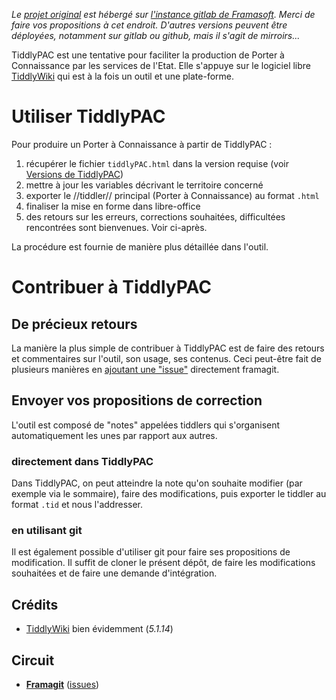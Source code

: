 *Le [projet original][origin] est hébergé sur [l'instance gitlab de Framasoft][framagit]. Merci de faire vos propositions à cet endroit. D'autres versions peuvent être déployées, notamment sur gitlab ou github, mais il s'agit de mirroirs...*

TiddlyPAC est une tentative pour faciliter la production de Porter à Connaissance par les services de l'Etat. Elle s'appuye sur le logiciel libre [TiddlyWiki][tw] qui est à la fois un outil et une plate-forme.

# Utiliser TiddlyPAC
Pour produire un Porter à Connaissance à partir de TiddlyPAC :

1. récupérer le fichier `tiddlyPAC.html` dans la version requise (voir [Versions de TiddlyPAC][versions])
2. mettre à jour les variables décrivant le territoire concerné
3. exporter le //tiddler// principal (Porter à Connaissance) au format `.html`
4. finaliser la mise en forme dans libre-office
5. des retours sur les erreurs, corrections souhaitées, difficultées rencontrées sont bienvenues. Voir ci-après.

La procédure est fournie de manière plus détaillée dans l'outil.

# Contribuer à TiddlyPAC
## De précieux retours
La manière la plus simple de contribuer à TiddlyPAC est de faire des retours et commentaires sur l'outil, son usage, ses contenus. Ceci peut-être fait de plusieurs manières en [ajoutant une "issue"][issues] directement framagit.

## Envoyer vos propositions de correction
L'outil est composé de "notes" appelées tiddlers qui s'organisent automatiquement les unes par rapport aux autres.

### directement dans TiddlyPAC

Dans TiddlyPAC, on peut atteindre la note qu'on souhaite modifier (par exemple via le sommaire), faire des modifications, puis exporter le tiddler au format `.tid` et nous l'addresser.

### en utilisant __git__

Il est également possible d'utiliser git pour faire ses propositions de modification. Il suffit de cloner le présent dépôt, de faire les modifications souhaitées et de faire une demande d'intégration.

## Crédits
* [TiddlyWiki][tw] bien évidemment (_5.1.14_)

## Circuit
* **[Framagit][origin]** ([issues][issues])

[versions]: ./Commun/tiddlers/zDoc/versions_de_tiddlypac.md

[origin]:https://framagit.org/know-rmandie/TiddlyPAC
[issues]:https://framagit.org/know-rmandie/TiddlyPAC/issues

[tw]:http://tiddlywiki.com
[framagit]:https://framagit.org
